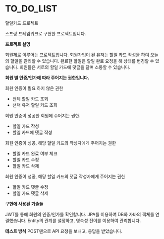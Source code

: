 # TO_DO_LIST
할일카드 프로젝트

스프링 프레임워크로 구현한 프로젝트입니다.

**프로젝트 설명**

회원제로 이루어는 프로젝트입니다. 회원가입이 된 유저는 할일 카드 작성을 하여 오늘의 할일을 관리할 수 있습니다.
완료한 할일은 할일 완료 요청을 해 상태를 변경할 수 있습니다.
회원들은 서로의 할일 카드에 댓글을 달며 소통할 수 있습니다. 

**회원 별 인증/인가에 따라 주어지는 권한입니다.** 

회원 인증이 필요 하지 않은 권한
- 전체 할일 카드 조회
- 선택 유저 할일 카드 조회

회원 인증이 성공한 회원에 주어지는 권한.
- 할일 카드 작성
- 할일 카드에 댓글 작성

회원 인증이 성공, 해당 할일 카드의 작성자에게 주어지는 권한
- 할일 카드 완료 여부 체크
- 할일 카드 수정
- 할일 카드 삭제

회원 인증이 성공, 해당 할일 카드의 댓글 작성자에게 주어지는 권한
- 할일 카드 댓글 수정
- 할일 카드 댓글 삭제

**구현에 사용된 기술들**

JWT를 통해 회원의 인증/인가를 확인합니다.
JPA를 이용하여 DB와 자바의 객체를 연결했습니다.
Entity의 관계를 설정하고, 영속성 전이를 이용하여 관리합니다.

**테스트 방식**
POST맨으로 API 요청을 보내고, 응답을 받았습니다.

